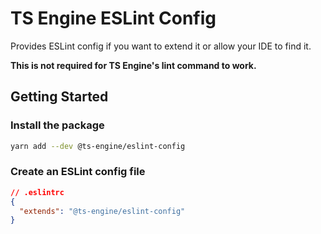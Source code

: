 # TS Engine ESLint Config

Provides ESLint config if you want to extend it or allow your IDE to find it.

**This is not required for TS Engine's lint command to work.**

## Getting Started

### Install the package

```sh
yarn add --dev @ts-engine/eslint-config
```

### Create an ESLint config file

```json
// .eslintrc
{
  "extends": "@ts-engine/eslint-config"
}
```
